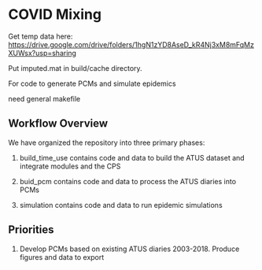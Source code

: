 # COVID  Mixing

Get temp data here: https://drive.google.com/drive/folders/1hgN1zYD8AseD_kR4Nj3xM8mFqMzXUWsx?usp=sharing

Put imputed.mat in build/cache directory.

For code to generate PCMs and simulate epidemics

need general makefile

## Workflow Overview

We have organized the repository into three primary phases: 

  1) build_time_use contains code and data to build the ATUS dataset and integrate modules and the CPS

  2) buid_pcm contains code and data to process the ATUS diaries into PCMs
  
  3) simulation contains code and data to run epidemic simulations
  
  
## Priorities

  1) Develop PCMs based on existing ATUS diaries 2003-2018. Produce figures and data to export
  
  




